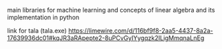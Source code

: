 main libraries for machine learning and concepts of linear algebra and its implementation in python

link for tala (tala.exe)
https://limewire.com/d/116bf9f8-2aa5-4437-8a2a-17639936dc01#kqJR3aRApepte2-8uPCvGyIYygqzk2ILigMmqnaLnEg

